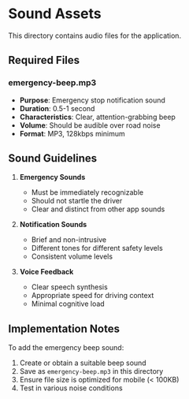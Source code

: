 # Sound Assets

This directory contains audio files for the application.

## Required Files

### emergency-beep.mp3
- **Purpose**: Emergency stop notification sound
- **Duration**: 0.5-1 second
- **Characteristics**: Clear, attention-grabbing beep
- **Volume**: Should be audible over road noise
- **Format**: MP3, 128kbps minimum

## Sound Guidelines

1. **Emergency Sounds**
   - Must be immediately recognizable
   - Should not startle the driver
   - Clear and distinct from other app sounds

2. **Notification Sounds**
   - Brief and non-intrusive
   - Different tones for different safety levels
   - Consistent volume levels

3. **Voice Feedback**
   - Clear speech synthesis
   - Appropriate speed for driving context
   - Minimal cognitive load

## Implementation Notes

To add the emergency beep sound:
1. Create or obtain a suitable beep sound
2. Save as `emergency-beep.mp3` in this directory
3. Ensure file size is optimized for mobile (< 100KB)
4. Test in various noise conditions